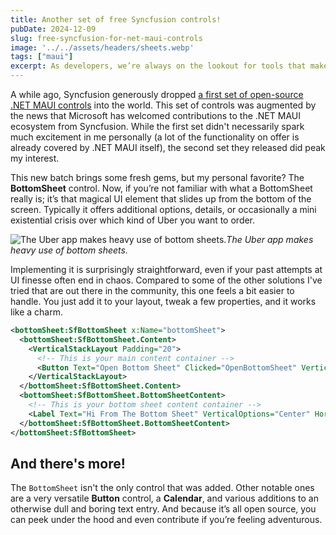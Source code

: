 ```yaml
---
title: Another set of free Syncfusion controls!
pubDate: 2024-12-09
slug: free-syncfusion-for-net-maui-controls
image: '../../assets/headers/sheets.webp'
tags: ["maui"]
excerpt: As developers, we’re always on the lookout for tools that make our lives easier, streamline our workflows, and, let’s face it, cut down the time we spend banging our heads on the keyboard.
---
```


A while ago, Syncfusion generously dropped [a first set of open-source .NET MAUI controls](https://help.syncfusion.com/maui-toolkit/introduction/overview) into the world. This set of controls was augmented by the news that Microsoft has welcomed contributions to the .NET MAUI ecosystem from Syncfusion. While the first set didn't necessarily spark much excitement in me personally (a lot of the functionality on offer is already covered by .NET MAUI itself), the second set they released did peak my interest.

This new batch brings some fresh gems, but my personal favorite? The **BottomSheet** control. Now, if you’re not familiar with what a BottomSheet really is; it’s that magical UI element that slides up from the bottom of the screen. Typically it offers additional options, details, or occasionally a mini existential crisis over which kind of Uber you want to order.

![The Uber app makes heavy use of bottom sheets.](/images/posts/uber-app.jpg)*The Uber app makes heavy use of bottom sheets.*

Implementing it is surprisingly straightforward, even if your past attempts at UI finesse often end in chaos. Compared to some of the other solutions I've tried that are out there in the community, this one feels a bit easier to handle. You just add it to your layout, tweak a few properties, and it works like a charm. 

```xml
<bottomSheet:SfBottomSheet x:Name="bottomSheet">
  <bottomSheet:SfBottomSheet.Content>
    <VerticalStackLayout Padding="20">
      <!-- This is your main content container -->
      <Button Text="Open Bottom Sheet" Clicked="OpenBottomSheet" VerticalOptions="Center" />
    </VerticalStackLayout>
  </bottomSheet:SfBottomSheet.Content>
  <bottomSheet:SfBottomSheet.BottomSheetContent>
    <!-- This is your bottom sheet content container -->
    <Label Text="Hi From The Bottom Sheet" VerticalOptions="Center" HorizontalOptions="Center" />
  </bottomSheet:SfBottomSheet.BottomSheetContent>
</bottomSheet:SfBottomSheet>
```
## And there's more!

The `BottomSheet` isn't the only control that was added. Other notable ones are a very versatile **Button** control, a **Calendar**, and various additions to an otherwise dull and boring text entry. And because it’s all open source, you can peek under the hood and even contribute if you’re feeling adventurous.